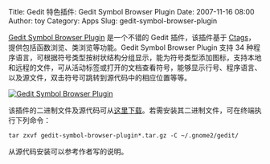 Title: Gedit 特色插件: Gedit Symbol Browser Plugin
Date: 2007-11-16 08:00
Author: toy
Category: Apps
Slug: gedit-symbol-browser-plugin

[Gedit Symbol Browser
Plugin](http://www.micahcarrick.com/11-14-2007/gedit-symbol-browser-plugin.html)
是一个不错的 Gedit 插件，该插件基于
[Ctags](http://ctags.sourceforge.net/)，提供包括函数浏览、类浏览等功能。Gedit
Symbol Browser Plugin 支持 34
种程序语言，可根据符号类型按树状结构分组显示，能为符号类型添加图标，支持本地和远程的文件，可从活动标签或打开的文档查看符号，能够显示行号、程序语言、以及源文件，双击符号可跳转到源代码中的相应位置等等。

[![Gedit Symbol Browser
Plugin](http://i.linuxtoy.org/i/2007/11/gedit-symbol-browser-thumb.jpg)](http://i.linuxtoy.org/i/2007/11/gedit-symbol-browser.jpg)

该插件的二进制文件及源代码可从[这里下载](http://sourceforge.net/project/showfiles.php?group_id=210124)。若需安装其二进制文件，可在终端执行下列命令：

`tar zxvf gedit-symbol-browser-plugin*.tar.gz -C ~/.gnome2/gedit/`

从源代码安装可以参考作者写的说明。
